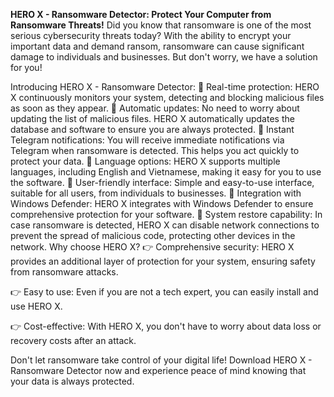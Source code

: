 **HERO X - Ransomware Detector: Protect Your Computer from Ransomware Threats!**
Did you know that ransomware is one of the most serious cybersecurity threats today? With the ability to encrypt your important data and demand ransom, ransomware can cause significant damage to individuals and businesses. But don't worry, we have a solution for you!

Introducing HERO X - Ransomware Detector:
🌟 Real-time protection: HERO X continuously monitors your system, detecting and blocking malicious files as soon as they appear.
🌟 Automatic updates: No need to worry about updating the list of malicious files. HERO X automatically updates the database and software to ensure you are always protected.
🌟 Instant Telegram notifications: You will receive immediate notifications via Telegram when ransomware is detected. This helps you act quickly to protect your data.
🌟 Language options: HERO X supports multiple languages, including English and Vietnamese, making it easy for you to use the software.
🌟 User-friendly interface: Simple and easy-to-use interface, suitable for all users, from individuals to businesses.
🌟 Integration with Windows Defender: HERO X integrates with Windows Defender to ensure comprehensive protection for your software.
🌟 System restore capability: In case ransomware is detected, HERO X can disable network connections to prevent the spread of malicious code, protecting other devices in the network.
Why choose HERO X?
👉 Comprehensive security: HERO X provides an additional layer of protection for your system, ensuring safety from ransomware attacks.

👉 Easy to use: Even if you are not a tech expert, you can easily install and use HERO X.

👉 Cost-effective: With HERO X, you don't have to worry about data loss or recovery costs after an attack.

Don't let ransomware take control of your digital life!
Download HERO X - Ransomware Detector now and experience peace of mind knowing that your data is always protected.
